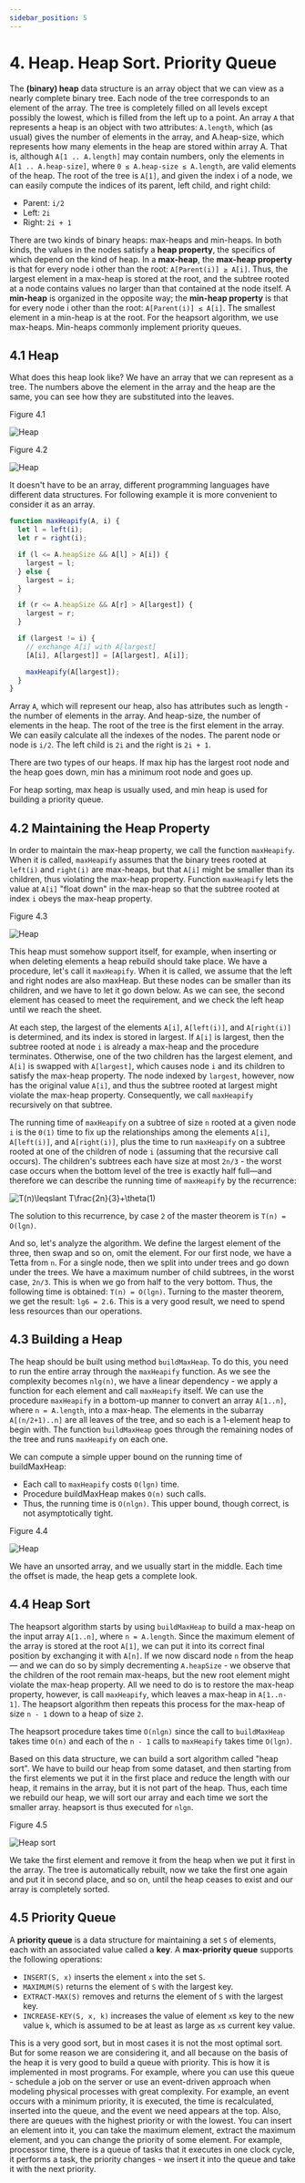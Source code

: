 ```yaml
---
sidebar_position: 5
---
```


# 4. Heap. Heap Sort. Priority Queue

The **(binary) heap** data structure is an array object that we can view as a nearly complete binary tree. Each node of the tree corresponds to an element of the array. The tree is completely filled on all levels except possibly the lowest, which is filled from the left up to a point. An array `A` that represents a heap is an object with two attributes: `A.length`, which (as usual) gives the number of elements in the array, and A.heap-size, which represents how many elements in the heap are stored within array A. That is, although `A[1 .. A.length]` may contain numbers, only the elements in `A[1 .. A.heap-size]`, where `0 ≤ A.heap-size ≤ A.length`, are valid elements of the heap. The root of the tree is `A[1]`, and given the index i of a node, we can easily compute the indices of its parent, left child, and right child:
- Parent: `i/2`
- Left: `2i`
- Right: `2i + 1`

There are two kinds of binary heaps: max-heaps and min-heaps. In both kinds, the values in the nodes satisfy a **heap property**, the specifics of which depend on the kind of heap. In a **max-heap**, the **max-heap property** is that for every node i other than the root: `A[Parent(i)] ≥ A[i]`. Thus, the largest element in a max-heap is stored at the root, and the subtree rooted at a node contains values no larger than that contained at the node itself. A **min-heap** is organized in the opposite way; the **min-heap property** is that for every node i other than the root: `A[Parent(i)] ≤ A[i]`. The smallest element in a min-heap is at the root. For the heapsort algorithm, we use max-heaps. Min-heaps commonly implement priority queues.

## 4.1 Heap

What does this heap look like? We have an array that we can represent as a tree. The numbers above the element in the array and the heap are the same, you can see how they are substituted into the leaves.

Figure 4.1

![Heap](img/heap_1.png)

Figure 4.2

![Heap](img/heap_2.png)

It doesn't have to be an array, different programming languages have different data structures. For following example it is more convenient to consider it as an array.

```ts title="Figure 2.1"
function maxHeapify(A, i) {
  let l = left(i);
  let r = right(i);

  if (l <= A.heapSize && A[l] > A[i]) {
    largest = l;
  } else {
    largest = i;
  }

  if (r <= A.heapSize && A[r] > A[largest]) {
    largest = r;
  }

  if (largest != i) {
    // exchange A[i] with A[largest]
    [A[i], A[largest]] = [A[largest], A[i]];

    maxHeapify(A[largest]);
  }
}
```

Array `A`, which will represent our heap, also has attributes such as length - the number of elements in the array. And heap-size, the number of elements in the heap. The root of the tree is the first element in the array. We can easily calculate all the indexes of the nodes. The parent node or node is `i/2`. The left child is `2i` and the right is `2i + 1`.

There are two types of our heaps. If max hip has the largest root node and the heap goes down, min has a minimum root node and goes up.

For heap sorting, max heap is usually used, and min heap is used for building a priority queue.

## 4.2 Maintaining the Heap Property

In order to maintain the max-heap property, we call the function `maxHeapify`. When it is called, `maxHeapify` assumes that the binary trees rooted at `left(i)` and `right(i)` are max-heaps, but that `A[i]` might be smaller than its children, thus violating the max-heap property. Function `maxHeapify` lets the value at `A[i]` "float down" in the max-heap so that the subtree rooted at index `i` obeys the max-heap property.

Figure 4.3

![Heap](img/heap_3.png)

This heap must somehow support itself, for example, when inserting or when deleting elements a heap rebuild should take place. We have a procedure, let's call it `maxHeapify`. When it is called, we assume that the left and right nodes are also maxHeap. But these nodes can be smaller than its children, and we have to let it go down below. As we can see, the second element has ceased to meet the requirement, and we check the left heap until we reach the sheet.

At each step, the largest of the elements `A[i]`, `A[left(i)]`, and `A[right(i)]` is determined, and its index is stored in largest. If `A[i]` is largest, then the subtree rooted at node `i` is already a max-heap and the procedure terminates. Otherwise, one of the two children has the largest element, and `A[i]` is swapped with `A[largest]`, which causes node `i` and its children to satisfy the max-heap property. The node indexed by `largest`, however, now has the original value `A[i]`, and thus the subtree rooted at largest might violate the max-heap property. Consequently, we call `maxHeapify` recursively on that subtree.

The running time of `maxHeapify` on a subtree of size `n` rooted at a given node `i` is the `Θ(1)` time to fix up the relationships among the elements `A[i]`, `A[left(i)]`, and `A[right(i)]`, plus the time to run `maxHeapify` on a subtree rooted at one of the children of node `i` (assuming that the recursive call occurs). The children's subtrees each have size at most `2n/3` - the worst case occurs when the bottom level of the tree is exactly half full—and therefore we can describe the running time of `maxHeapify` by the recurrence:

<div className="formula">
  <img src="https://latex.codecogs.com/svg.image?T(n)\leqslant&space;T\frac{2n}{3}&plus;\theta(1)" title="T(n)\leqslant T\frac{2n}{3}+\theta(1)" />
</div>

The solution to this recurrence, by case `2` of the master theorem is `T(n) = O(lgn)`.

And so, let's analyze the algorithm. We define the largest element of the three, then swap and so on, omit the element. For our first node, we have a Tetta from `n`. For a single node, then we split into under trees and go down under the trees. We have a maximum number of child subtrees, in the worst case, `2n/3`. This is when we go from half to the very bottom.
Thus, the following time is obtained: `T(n) = O(lgn)`. Turning to the master theorem, we get the result: `lg6 = 2.6`. This is a very good result, we need to spend less resources than our operations.

## 4.3 Building a Heap

The heap should be built using method `buildMaxHeap`. To do this, you need to run the entire array through the `maxHeapify` function. As we see the complexity becomes `nlg(n)`, we have a linear dependency - we apply a function for each element and call `maxHeapify` itself. We can use the procedure `maxHeapify` in a bottom-up manner to convert an array `A[1..n]`, where `n = A.length`, into a max-heap. The elements in the subarray `A[(n/2+1)..n]` are all leaves of the tree, and so each is a 1-element heap to begin with. The function `buildMaxHeap` goes through the remaining nodes of the tree and runs `maxHeapify` on each one.

We can compute a simple upper bound on the running time of buildMaxHeap:
- Each call to `maxHeapify` costs `O(lgn)` time.
- Procedure buildMaxHeap makes `O(n)` such calls.
- Thus, the running time is `O(nlgn)`. This upper bound, though correct, is not asymptotically tight.

Figure 4.4

![Heap](img/heap_4.png)

We have an unsorted array, and we usually start in the middle. Each time the offset is made, the heap gets a complete look.

## 4.4 Heap Sort

The heapsort algorithm starts by using `buildMaxHeap` to build a max-heap on the input array `A[1..n]`, where `n = A.length`. Since the maximum element of the array is stored at the root `A[1]`, we can put it into its correct final position by exchanging it with `A[n]`. If we now discard node `n` from the heap — and we can do so by simply decrementing `A.heapSize` - we observe that the children of the root remain max-heaps, but the new root element might violate the max-heap property. All we need to do is to restore the max-heap property, however, is call `maxHeapify`, which leaves a max-heap in `A[1..n-1]`. The heapsort algorithm then repeats this process for the max-heap of size `n - 1` down to a heap of size `2`.

The heapsort procedure takes time `O(nlgn)` since the call to `buildMaxHeap` takes time `O(n)` and each of the `n - 1` calls to `maxHeapify` takes time `O(lgn)`.

Based on this data structure, we can build a sort algorithm called "heap sort". We have to build our heap from some dataset, and then starting from the first elements we put it in the first place and reduce the length with our heap, it remains in the array, but it is not part of the heap. Thus, each time we rebuild our heap, we will sort our array and each time we sort the smaller array. heapsort is thus executed for `nlgn`.

Figure 4.5

![Heap sort](img/heap_sort.png)

We take the first element and remove it from the heap when we put it first in the array. The tree is automatically rebuilt, now we take the first one again and put it in second place, and so on, until the heap ceases to exist and our array is completely sorted.

## 4.5 Priority Queue

A **priority queue** is a data structure for maintaining a set `S` of elements, each with an associated value called a **key**. A **max-priority queue** supports the following operations:
- `INSERT(S, x)` inserts the element `x` into the set `S`.
- `MAXIMUM(S)` returns the element of `S` with the largest key.
- `EXTRACT-MAX(S)` removes and returns the element of `S` with the largest key.
- `INCREASE-KEY(S, x, k)` increases the value of element `x`s key to the new value `k`, which is assumed to be at least as large as `x`s current key value.

This is a very good sort, but in most cases it is not the most optimal sort. But for some reason we are considering it, and all because on the basis of the heap it is very good to build a queue with priority. This is how it is implemented in most programs. For example, where you can use this queue - schedule a job on the server or use an event-driven approach when modeling physical processes with great complexity. For example, an event occurs with a minimum priority, it is executed, the time is recalculated, inserted into the queue, and the event we need appears at the top. Also, there are queues with the highest priority or with the lowest. You can insert an element into it, you can take the maximum element, extract the maximum element, and you can change the priority of some element. For example, processor time, there is a queue of tasks that it executes in one clock cycle, it performs a task, the priority changes - we insert it into the queue and take it with the next priority.
